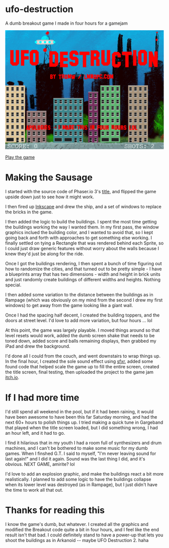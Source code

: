 # ufo-destruction
A dumb breakout game I made in four hours for a gamejam

![screenshot](https://github.com/ThomW/ufo-destruction/blob/master/screenshots/title.png?raw=true)

[Play the game](https://lmnopc.com/ufo/)

# Making the Sausage

I started with the source code of Phaser.io 3's [title](https://phaser.io/examples/v3/view/games/breakout/breakout), and flipped the game upside down just to see how it might work. 

I then fired up [Inkscape](https://inkscape.org/) and drew the ship, and a set of windows to replace the bricks in the game.  

I then added the logic to build the buildings. I spent the most time getting the buildings working the way I wanted them. In my first pass, the window graphics inclued the building color, and I wanted to avoid that, so I kept going back and forth with approaches to get something else working.  I finally settled on tying a Rectangle that was rendered behind each Sprite, so I could just draw generic features without worry about the walls because I knew they'd just be along for the ride.  

Once I got the buildings rendering, I then spent a bunch of time figuring out how to randomize the cities, and that turned out to be pretty simple - I have a blueprints array that has two dimensions - width and height in brick units and just randomly create buildings of different widths and heights. Nothing special.  

I then added some variation to the distance between the buildings as in Rampage (which was obviously on my mind from the second I drew my first windows) to get away from the game looking like a giant wall.  

Once I had the spacing half decent, I created the building toppers, and the doors at street level.  I'd love to add more variation, but four hours ... lol 

At this point, the game was largely playable. I moved things around so that level resets would work, added the dumb screen shake that needs to be toned down, added score and balls remaining displays, then grabbed my iPad and drew the background. 

I'd done all I could from the couch, and went downstairs to wrap things up. In the final hour, I created the sole sound effect using [sfxr](https://github.com/grimfang4/sfxr), added some found code that helped scale the game up to fill the entire screen, created the title screen, final testing, then uploaded the project to the game jam [itch.io](https://thomw.itch.io/ufo-destruction). 

# If I had more time

I'd still spend all weekend in the pool, but if it had been raining, it would have been awesome to have been this far Saturday morning, and had the next 60+ hours to polish things up.  I tried making a quick tune in Gargeband that played when the title screen loaded, but I did something wrong, I had an hour left, and it had to go.  

I find it hilarious that in my youth I had a room full of synthesizers and drum machines, and I can't be bothered to make some music for my dumb games. When I finshed G.T. I said to myself, "I'm never leaving sound for last again!" and I did it again. Sound was the last thing I did, and it's obvious. NEXT GAME, amirite? lol

I'd love to add an explosion graphic, and make the buildings react a bit more realistically. I planned to add some logic to have the buildings collapse when its lower level was destroyed (as in Rampage), but I just didn't have the time to work all that out.  

# Thanks for reading this

I know the game's dumb, but whatever. I created all the graphics and modified the Breakout code quite a bit in four hours, and I feel like the end result isn't that bad. I could definitely stand to have a power-up that lets you shoot the buildings as in Arkanoid -- maybe UFO Destruction 2.  haha

